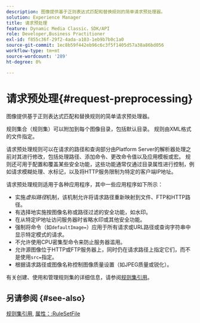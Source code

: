 ```yaml
---
description: 图像提供基于正则表达式匹配和替换规则的简单请求预处理器。
solution: Experience Manager
title: 请求预处理
feature: Dynamic Media Classic，SDK/API
role: Developer,Business Practitioner
exl-id: f855c36f-29f2-4ada-a103-1eb9b7b0c1a0
source-git-commit: 1ec8b59f442eb96c6c3f5f1405d57a38a86bd056
workflow-type: tm+mt
source-wordcount: '289'
ht-degree: 0%

---
```


# 请求预处理{#request-preprocessing}

图像提供基于正则表达式匹配和替换规则的简单请求预处理器。

规则集合（规则集）可以附加到每个图像目录，包括默认目录。 规则由XML格式的文件指定。

请求预处理规则可以在请求的路径和查询部分由Platform Server的解析器处理之前对其进行修改，包括处理路径、添加命令、更改命令值以及应用模板或宏。 规则还可用于配置和覆盖某些安全功能，这些功能通常仅通过目录属性进行控制，例如请求模糊处理、水标记，以及将HTTP服务限制为特定的客户端IP地址。

请求预处理规则适用于各种应用程序，其中一些应用程序如下所示：

* 实施&#x200B;*虚拟路径*&#x200B;机制，该机制允许将请求路径重新映射到文件、FTP和HTTP路径。
* 有选择地实施按图像名称或路径过滤的安全功能，如水印。
* 在从特定IP地址访问服务器时省略水印或其他安全功能。
* 强制将命令（如`defaultImage=`）应用于所有请求或URL路径或查询字符串中显示特定模式的请求。
* 不允许使用CPU密集型命令来防止服务器滥用。
* 允许源图像位于HTTP或FTP服务器上，同时仍在请求路径上指定它们，而不是使用`src=`指定。
* 根据请求路径或图像名称控制图像质量设置（如JPEG质量或锐化）。

有关创建、使用和管理规则集的详细信息，请参阅[规则集引用](../../../../../is-api/image-catalog/image-serving-api-ref/c-image-catalog-reference/c-rule-set-reference/c-rule-set-reference.md#concept-3e5058cf3507470b82cac638df23ea8e)。

## 另请参阅 {#see-also}

[规则集引用](../../../../../is-api/image-catalog/image-serving-api-ref/c-image-catalog-reference/c-rule-set-reference/c-rule-set-reference.md#concept-3e5058cf3507470b82cac638df23ea8e), [属性：:RuleSetFile](../../../../../is-api/image-catalog/image-serving-api-ref/c-image-catalog-reference/c-overview/c-file-formats/r-rule-set-files.md#reference-3e54cb5f4d74411a84889fed056ac093)
